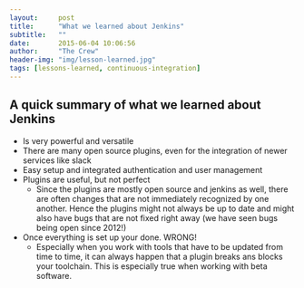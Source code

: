 ```yaml
---
layout:     post
title:      "What we learned about Jenkins"
subtitle:	""
date:       2015-06-04 10:06:56
author:     "The Crew"
header-img: "img/lesson-learned.jpg"
tags: [lessons-learned, continuous-integration]
---
```


## A quick summary of what we learned about Jenkins
- Is very powerful and versatile
 - There are many open source plugins, even for  the integration of newer services like slack
- Easy setup and integrated authentication and user management
- Plugins are useful, but not perfect
	 - Since the plugins are mostly open source and jenkins as well, there are often changes that are not immediately recognized by one another. Hence the plugins might not always be up to date and might also have bugs that are not fixed right away (we have seen bugs being open since 2012!)
- Once everything is set up your done. WRONG!
	- Especially when you work with tools that have to be updated from time to time, it can always happen that a plugin breaks ans blocks your toolchain. This is especially true when working with beta software.